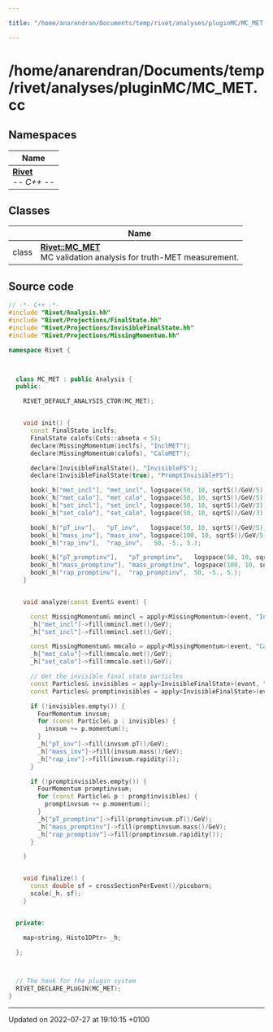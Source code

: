 ```yaml
---

title: "/home/anarendran/Documents/temp/rivet/analyses/pluginMC/MC_MET.cc"

---
```


# /home/anarendran/Documents/temp/rivet/analyses/pluginMC/MC_MET.cc



## Namespaces

| Name           |
| -------------- |
| **[Rivet](http://example.org/namespaces/namespacerivet/)** <br>-*- C++ -*-  |

## Classes

|                | Name           |
| -------------- | -------------- |
| class | **[Rivet::MC_MET](http://example.org/classes/classrivet_1_1mc__met/)** <br>MC validation analysis for truth-MET measurement.  |




## Source code

```cpp
// -*- C++ -*-
#include "Rivet/Analysis.hh"
#include "Rivet/Projections/FinalState.hh"
#include "Rivet/Projections/InvisibleFinalState.hh"
#include "Rivet/Projections/MissingMomentum.hh"

namespace Rivet {



  class MC_MET : public Analysis {
  public:

    RIVET_DEFAULT_ANALYSIS_CTOR(MC_MET);


    void init() {
      const FinalState inclfs;
      FinalState calofs(Cuts::abseta < 5);
      declare(MissingMomentum(inclfs), "InclMET");
      declare(MissingMomentum(calofs), "CaloMET");

      declare(InvisibleFinalState(), "InvisibleFS");
      declare(InvisibleFinalState(true), "PromptInvisibleFS");

      book(_h["met_incl"], "met_incl", logspace(50, 10, sqrtS()/GeV/5));
      book(_h["met_calo"], "met_calo", logspace(50, 10, sqrtS()/GeV/5));
      book(_h["set_incl"], "set_incl", logspace(50, 10, sqrtS()/GeV/3));
      book(_h["set_calo"], "set_calo", logspace(50, 10, sqrtS()/GeV/3));

      book(_h["pT_inv"],   "pT_inv",   logspace(50, 10, sqrtS()/GeV/5));
      book(_h["mass_inv"], "mass_inv", logspace(100, 10, sqrtS()/GeV/5));
      book(_h["rap_inv"],  "rap_inv",   50, -5., 5.);

      book(_h["pT_promptinv"],   "pT_promptinv",   logspace(50, 10, sqrtS()/GeV/5));
      book(_h["mass_promptinv"], "mass_promptinv", logspace(100, 10, sqrtS()/GeV/5));
      book(_h["rap_promptinv"],  "rap_promptinv",  50, -5., 5.);
    }


    void analyze(const Event& event) {

      const MissingMomentum& mmincl = apply<MissingMomentum>(event, "InclMET");
      _h["met_incl"]->fill(mmincl.met()/GeV);
      _h["set_incl"]->fill(mmincl.set()/GeV);

      const MissingMomentum& mmcalo = apply<MissingMomentum>(event, "CaloMET");
      _h["met_calo"]->fill(mmcalo.met()/GeV);
      _h["set_calo"]->fill(mmcalo.set()/GeV);

      // Get the invisible final state particles
      const Particles& invisibles = apply<InvisibleFinalState>(event, "InvisibleFS").particlesByPt();
      const Particles& promptinvisibles = apply<InvisibleFinalState>(event, "PromptInvisibleFS").particlesByPt();

      if (!invisibles.empty()) {
        FourMomentum invsum;
        for (const Particle& p : invisibles) {
          invsum += p.momentum();
        }
        _h["pT_inv"]->fill(invsum.pT()/GeV);
        _h["mass_inv"]->fill(invsum.mass()/GeV);
        _h["rap_inv"]->fill(invsum.rapidity());
      }

      if (!promptinvisibles.empty()) {
        FourMomentum promptinvsum;
        for (const Particle& p : promptinvisibles) {
          promptinvsum += p.momentum();
        }
        _h["pT_promptinv"]->fill(promptinvsum.pT()/GeV);
        _h["mass_promptinv"]->fill(promptinvsum.mass()/GeV);
        _h["rap_promptinv"]->fill(promptinvsum.rapidity());
      }

    }


    void finalize() {
      const double sf = crossSectionPerEvent()/picobarn;
      scale(_h, sf);
    }


  private:

    map<string, Histo1DPtr> _h;

  };



  // The hook for the plugin system
  RIVET_DECLARE_PLUGIN(MC_MET);
}
```


-------------------------------

Updated on 2022-07-27 at 19:10:15 +0100
